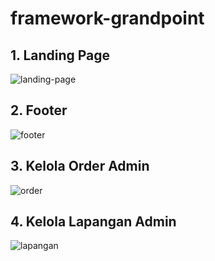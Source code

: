 # framework-grandpoint

## 1. Landing Page
![landing-page](https://github.com/MaezarAbdillah/framework-grandpoint/assets/113416817/5f5d558d-d8ac-46b7-b49d-049b42f8af97)

## 2. Footer
![footer](https://github.com/MaezarAbdillah/framework-grandpoint/assets/113416817/a2be7385-8474-4ea8-a0ba-5e41990bdb72)

## 3. Kelola Order Admin
![order](https://github.com/MaezarAbdillah/framework-grandpoint/assets/113416817/1ca55ff3-bc8b-406b-993a-99459092e60c)


## 4. Kelola Lapangan Admin
![lapangan](https://github.com/MaezarAbdillah/framework-grandpoint/assets/113416817/352c641c-4496-49b1-95c0-ffe28f14fd1c)
 
